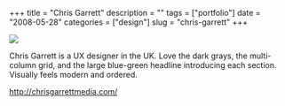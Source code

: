 +++
title = "Chris Garrett"
description = ""
tags = ["portfolio"]
date = "2008-05-28"
categories = ["design"]
slug = "chris-garrett"
+++


 

  <div id="screens-thumbs" class="clearfix">
    <div class="txt-center" id="design-submission"><a href="http://chrisgarrettmedia.com/"><img id='bluga-thumbnail-1275' class='bluga-thumbnail large' src='http://media.konigi.com/bluga/
wt483d3ebfca642_0.jpg'/></a></div>  
  </div>   
<p>Chris Garrett is a UX designer in the UK. Love the dark grays, the multi-column grid, and the large blue-green headline introducing each section. Visually feels modern and ordered.</p>
<p><a href="http://chrisgarrettmedia.com/">http://chrisgarrettmedia.com/</a></p>




